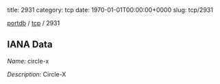 title: 2931
category: tcp
date: 1970-01-01T00:00:00+0000
slug: tcp/2931

[portdb](/) / [tcp](/category/tcp.html) / 2931


## IANA Data

_Name:_ circle-x

_Description:_ Circle-X

